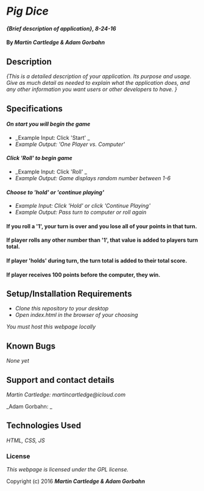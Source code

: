 # _Pig Dice_

#### _{Brief description of application}, 8-24-16_

#### By _**Martin Cartledge &amp; Adam Gorbahn**_

## Description

_{This is a detailed description of your application. Its purpose and usage.  Give as much detail as needed to explain what the application does, and any other information you want users or other developers to have. }_

## Specifications

#### _On start you will begin the game_
* _Example Input: Click 'Start' _
* _Example Output: 'One Player vs. Computer'_

#### _Click 'Roll' to begin game_
* _Example Input: Click 'Roll' _
* _Example Output: Game displays random number between 1-6_

#### _Choose to 'hold' or 'continue playing'_
* _Example Input: Click 'Hold' or click 'Continue Playing'_
* _Example Output: Pass turn to computer or roll again_

#### If you roll a '1', your turn is over and you lose all of your points in that turn.

#### If player rolls any other number than '1', that value is added to players turn total.

#### If player 'holds' during turn, the turn total is added to their total score.

#### If player receives 100 points before the computer, they win.

## Setup/Installation Requirements

* _Clone this repository to your desktop_
* _Open index.html in the browser of your choosing_

_You must host this webpage locally_

## Known Bugs

_None yet_

## Support and contact details

_Martin Cartledge: martincartledge@icloud.com_

_Adam Gorbahn: _

## Technologies Used

_HTML,
CSS,
JS_

### License

*This webpage is licensed under the GPL license.*

Copyright (c) 2016 **_Martin Cartledge &amp; Adam Gorbahn_**
